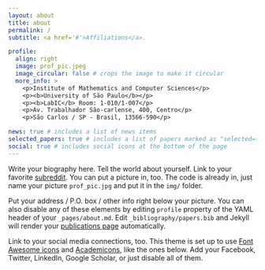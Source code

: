 ```yaml
---
layout: about
title: about
permalink: /
subtitle: <a href='#'>Affiliations</a>.

profile:
  align: right
  image: prof_pic.jpeg
  image_circular: false # crops the image to make it circular
  more_info: >
    <p>Institute of Mathematics and Computer Sciences</p>
    <p><b>University of São Paulo</b></p>
    <p><b>LabIC</b> Room: 1-010/1-007</p>
    <p>Av. Trabalhador São-carlense, 400, Centro</p>
    <p>São Carlos / SP - Brasil, 13566-590</p>

news: true # includes a list of news items
selected_papers: true # includes a list of papers marked as "selected={true}"
social: true # includes social icons at the bottom of the page
---
```


Write your biography here. Tell the world about yourself. Link to your favorite [subreddit](http://reddit.com). You can put a picture in, too. The code is already in, just name your picture `prof_pic.jpg` and put it in the `img/` folder.

Put your address / P.O. box / other info right below your picture. You can also disable any of these elements by editing `profile` property of the YAML header of your `_pages/about.md`. Edit `_bibliography/papers.bib` and Jekyll will render your [publications page](/al-folio/publications/) automatically.

Link to your social media connections, too. This theme is set up to use [Font Awesome icons](https://fontawesome.com/) and [Academicons](https://jpswalsh.github.io/academicons/), like the ones below. Add your Facebook, Twitter, LinkedIn, Google Scholar, or just disable all of them.
